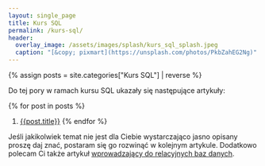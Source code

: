 ```yaml
---
layout: single_page
title: Kurs SQL
permalink: /kurs-sql/
header:
  overlay_image: /assets/images/splash/kurs_sql_splash.jpeg
  caption: "[&copy; pixmart](https://unsplash.com/photos/PkbZahEG2Ng)"
---
```

{% assign posts = site.categories["Kurs SQL"] | reverse %}

Do tej pory w ramach kursu SQL ukazały się następujące artykuły:

{% for post in posts %}
 1. [{{post.title}}]({{post.url}})
{% endfor %}

Jeśli jakikolwiek temat nie jest dla Ciebie wystarczająco jasno opisany proszę daj znać, postaram się go rozwinąć w kolejnym artykule. Dodatkowo polecam Ci także artykuł [wprowadzający do relacyjnych baz danych](2018-03-06-wstep-do-relacyjnych-baz-danych).
